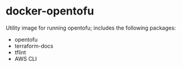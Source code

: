 # docker-opentofu

Utility image for running opentofu; includes the following packages:

 * opentofu
 * terraform-docs
 * tflint
 * AWS CLI
